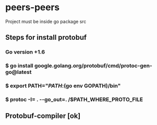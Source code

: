 # peers-peers
Project must be inside go package src 


## Steps for install protobuf 
  ### Go version +1.6
  ### $ go install google.golang.org/protobuf/cmd/protoc-gen-go@latest
  ### $ export PATH="$PATH:$(go env GOPATH)/bin"
  ### $ protoc -I= . --go_out=. /$PATH_WHERE_PROTO_FILE

## Protobuf-compiler [ok]
